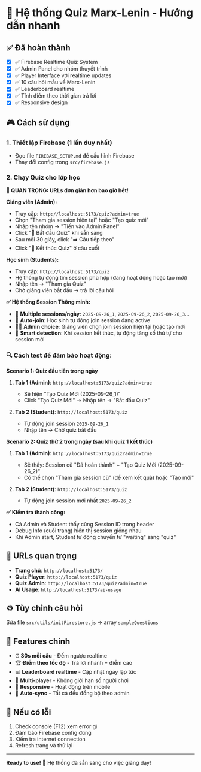 # 🚀 Hệ thống Quiz Marx-Lenin - Hướng dẫn nhanh

## ✅ Đã hoàn thành
- [x] ✅ Firebase Realtime Quiz System
- [x] ✅ Admin Panel cho nhóm thuyết trình  
- [x] ✅ Player Interface với realtime updates
- [x] ✅ 10 câu hỏi mẫu về Marx-Lenin
- [x] ✅ Leaderboard realtime
- [x] ✅ Tính điểm theo thời gian trả lời
- [x] ✅ Responsive design

## 🎮 Cách sử dụng

### 1. Thiết lập Firebase (1 lần duy nhất)
- Đọc file `FIREBASE_SETUP.md` để cấu hình Firebase
- Thay đổi config trong `src/firebase.js`

### 2. Chạy Quiz cho lớp học

**🎯 QUAN TRỌNG: URLs đơn giản hơn bao giờ hết!**

**Giảng viên (Admin):**
- Truy cập: `http://localhost:5173/quiz?admin=true`
- Chọn "Tham gia session hiện tại" hoặc "Tạo quiz mới"
- Nhập tên nhóm → "Tiến vào Admin Panel"
- Click "🚀 Bắt đầu Quiz" khi sẵn sàng
- Sau mỗi 30 giây, click "➡️ Câu tiếp theo"
- Click "🏁 Kết thúc Quiz" ở câu cuối

**Học sinh (Students):**
- Truy cập: `http://localhost:5173/quiz`
- Hệ thống tự động tìm session phù hợp (đang hoạt động hoặc tạo mới)
- Nhập tên → "Tham gia Quiz"
- Chờ giảng viên bắt đầu → trả lời câu hỏi

**✅ Hệ thống Session Thông minh:** 
- 🔄 **Multiple sessions/ngày**: `2025-09-26_1`, `2025-09-26_2`, `2025-09-26_3`...
- 🎯 **Auto-join**: Học sinh tự động join session đang active
- 👨‍🏫 **Admin choice**: Giảng viên chọn join session hiện tại hoặc tạo mới
- 🚀 **Smart detection**: Khi session kết thúc, tự động tăng số thứ tự cho session mới

### 🔍 **Cách test để đảm bảo hoạt động:**

**Scenario 1: Quiz đầu tiên trong ngày**
1. **Tab 1 (Admin)**: `http://localhost:5173/quiz?admin=true`
   - Sẽ hiện "Tạo Quiz Mới (2025-09-26_1)"
   - Click "Tạo Quiz Mới" → Nhập tên → "Bắt đầu Quiz"

2. **Tab 2 (Student)**: `http://localhost:5173/quiz`
   - Tự động join session `2025-09-26_1`
   - Nhập tên → Chờ quiz bắt đầu

**Scenario 2: Quiz thứ 2 trong ngày (sau khi quiz 1 kết thúc)**
1. **Tab 1 (Admin)**: `http://localhost:5173/quiz?admin=true`
   - Sẽ thấy: Session cũ "Đã hoàn thành" + "Tạo Quiz Mới (2025-09-26_2)"
   - Có thể chọn "Tham gia session cũ" (để xem kết quả) hoặc "Tạo mới"

2. **Tab 2 (Student)**: `http://localhost:5173/quiz`
   - Tự động join session mới nhất `2025-09-26_2`

**✅ Kiểm tra thành công:**
- Cả Admin và Student thấy cùng Session ID trong header
- Debug Info (cuối trang) hiển thị session giống nhau
- Khi Admin start, Student tự động chuyển từ "waiting" sang "quiz"

## 📱 URLs quan trọng
- **Trang chủ**: `http://localhost:5173/`
- **Quiz Player**: `http://localhost:5173/quiz`
- **Quiz Admin**: `http://localhost:5173/quiz?admin=true`
- **AI Usage**: `http://localhost:5173/ai-usage`

## ⚙️ Tùy chỉnh câu hỏi
Sửa file `src/utils/initFirestore.js` → array `sampleQuestions`

## 🔧 Features chính
- ⏰ **30s mỗi câu** - Đếm ngược realtime
- 🏆 **Điểm theo tốc độ** - Trả lời nhanh = điểm cao
- 📊 **Leaderboard realtime** - Cập nhật ngay lập tức
- 👥 **Multi-player** - Không giới hạn số người chơi
- 📱 **Responsive** - Hoạt động trên mobile
- 🔄 **Auto-sync** - Tất cả đều đồng bộ theo admin

## 🐛 Nếu có lỗi
1. Check console (F12) xem error gì
2. Đảm bảo Firebase config đúng
3. Kiểm tra internet connection
4. Refresh trang và thử lại

---
**Ready to use!** 🎉 Hệ thống đã sẵn sàng cho việc giảng dạy!